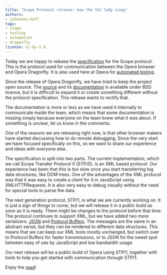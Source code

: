 ```yaml
---
title: 'Scope Protocol release: how the fat lady sings'
authors:
- johannes-hoff
tags:
- scope
- testing
- automation
- dragonfly
license: cc-by-3.0
---
```


<p>Today we are happy to release the <a href="http://dragonfly.opera.com/app/scope-interface/">specification</a> for the Scope
protocol. This is the protocol used for communication between
the Opera browser and
Opera Dragonfly. It is also used here at Opera for
<a href="http://my.opera.com/core/blog/2009/03/06/test-automation-with-operawatir">automated testing</a>.</p>

<p>Since the release of Opera Dragonfly, we have tried to keep the
project open source. The <a href="http://dragonfly.opera.com/app/zips/">source</a> and its
<a href="http://dragonfly.opera.com/app/jsDoc/">documentation</a> is available under BSD licence, but it is difficult to
expand it or create something different without the protocol
specification. This release wants to rectify that.</p>

<p>The documentation is more or less as we have used it internally to
communicate inside the team, which means that some documentation is
missing simply because everyone on the team knew what it was about.
If something is unclear, let us know in the comments.</p>

<p>One of the reasons we are releasing right now, is that
other browser makers have started discussing
how to do remote debugging.
Since the very start we have focused specifically on this, so we want to share our
experience and ideas with everyone else.</p>

<p>The specification is split into two parts. The current implementation,
which we call Scope Transfer Protocol 0 (STP/0), is an XML
based protocol. Our experience has been that this is too slow once you
start transferring big data structures, like DOM trees. One of the
advantages of the XML protocol was that it was easy to create a client
for it in JavaScript using XMLHTTPRequests. It is also very easy to
debug visually without the need for special tools to parse the data.</p>

<p>The next generation protocol, STP/1, is what we are currently working
on. It is just a sign of things to come,<!-- so say we all --> but we
will release it in a public build as soon as it is ready. There might
be changes to the protocol before that time. The protocol
continues to support XML, but we have added two more serializers:
<a href="http://www.json.org/">JSON</a> and <a href="http://code.google.com/p/protobuf/">Protocol Buffers</a>. The messages
are the same in an abstract sense, but they can be rendered to different
data structures. This means that we can keep our XML tools mostly
unchanged, but switch over to Protocol Buffers for
faster transmissions, or to JSON for the sweet spot between easy of use
by JavaScript and low bandwidth usage.</p>

<p>Our next release will be a public build of Opera using STP/1, together
with tools to help you get started with communication through STP/1.</p>

<p>Enjoy the <a href="http://dragonfly.opera.com/app/scope-interface/">read</a>!</p>
